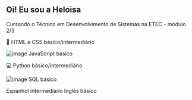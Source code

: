 ## Oi! Eu sou a Heloisa 

Cursando o Técnico em Desenvolvimento de Sistemas na ETEC - módulo 2/3

🎨 HTML e CSS básico/intermediário

![image](https://github.com/user-attachments/assets/fa3b9bab-7f36-44a7-a968-68fab7504632) JavaScript básico

💻 Python básico/intermediário

![image](https://github.com/user-attachments/assets/f33498f9-5d88-4fc0-968b-4f485874fb52) SQL básico

Espanhol intermediário
Inglês básico
